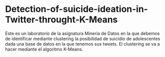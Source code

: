 # Detection-of-suicide-ideation-in-Twitter-throught-K-Means
Este es un laboratorio de la asignatura Mineria de Datos en la que debemos de identificar mediante clustering la posibilidad de suicidio de adolescentes dada una base de datos en la que tenemos sus tweets. El clustering se va a hacer mediante el algoritmo K-Means.
